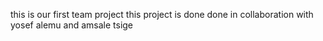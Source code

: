 this is our first team project 
this project is done done in collaboration with
yosef alemu and amsale tsige
